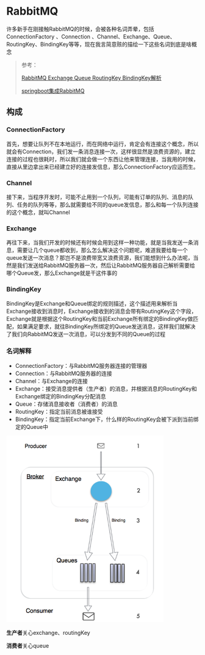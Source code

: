 # RabbitMQ

许多新手在刚接触RabbitMQ的时候，会被各种名词弄晕，包括ConnectionFactory 、Connection 、Channel、Exchange、Queue、RoutingKey、BindingKey等等，现在我言简意赅的描绘一下这些名词到底是啥概念

> 参考：
>
> [RabbitMQ Exchange Queue RoutingKey BindingKey解析](https://blog.csdn.net/ad132126/article/details/83539213)
>
> [springboot集成RabbitMQ](https://blog.csdn.net/qq_38455201/article/details/80308771)



## 构成

### ConnectionFactory

首先，想要让队列不在本地运行，而在网络中运行，肯定会有连接这个概念，所以就会有Connection，我们发一条消息连接一次，这样很显然是浪费资源的，建立连接的过程也很耗时，所以我们就会做一个东西让他来管理连接，当我用的时候，直接从里边拿出来已经建立好的连接发信息，那么ConnectionFactory应运而生。



### Channel

接下来，当程序开发时，可能不止用到一个队列，可能有订单的队列、消息的队列、任务的队列等等，那么就需要给不同的queue发信息，那么和每一个队列连接的这个概念，就叫Channel



### Exchange

再往下来，当我们开发的时候还有时候会用到这样一种功能，就是当我发送一条消息，需要让几个queue都收到，那么怎么解决这个问题呢，难道我要给每一个queue发送一次消息？那岂不是浪费带宽又浪费资源，我们能想到什么办法呢，当然是我们发送给RabbitMQ服务器一次，然后让RabbitMQ服务器自己解析需要给哪个Queue发，那么Exchange就是干这件事的



### BindingKey

BindingKey是Exchange和Queue绑定的规则描述，这个描述用来解析当Exchange接收到消息时，Exchange接收到的消息会带有RoutingKey这个字段，Exchange就是根据这个RoutingKey和当前Exchange所有绑定的BindingKey做匹配，如果满足要求，就往BindingKey所绑定的Queue发送消息，这样我们就解决了我们向RabbitMQ发送一次消息，可以分发到不同的Queue的过程



### 名词解释

- ConnectionFactory：与RabbitMQ服务器连接的管理器
- Connection：与RabbitMQ服务器的连接
- Channel：与Exchange的连接
- Exchange：接受消息提供者（生产者）的消息，并根据消息的RoutingKey和Exchange绑定的BindingKey分配消息
- Queue：存储消息接收者（消费者）的消息
- RoutingKey：指定当前消息被谁接受
- BindingKey：指定当前Exchange下，什么样的RoutingKey会被下派到当前绑定的Queue中

![img](../_images/95517-20170109162632728-1069401237.png)





**生产者**关心exchange、routingKey

**消费者**关心queue



